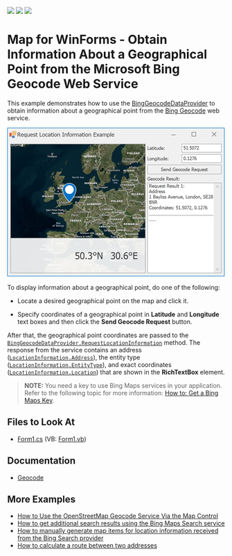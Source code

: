 <!-- default badges list -->
![](https://img.shields.io/endpoint?url=https://codecentral.devexpress.com/api/v1/VersionRange/128576471/16.1.4%2B)
[![](https://img.shields.io/badge/Open_in_DevExpress_Support_Center-FF7200?style=flat-square&logo=DevExpress&logoColor=white)](https://supportcenter.devexpress.com/ticket/details/E5061)
[![](https://img.shields.io/badge/📖_How_to_use_DevExpress_Examples-e9f6fc?style=flat-square)](https://docs.devexpress.com/GeneralInformation/403183)
<!-- default badges end -->

# Map for WinForms - Obtain Information About a Geographical Point from the Microsoft Bing Geocode Web Service

This example demonstrates how to use the [BingGeocodeDataProvider](https://docs.devexpress.com/WindowsForms/DevExpress.XtraMap.BingGeocodeDataProvider) to obtain information about a geographical point from the [Bing Geocode](https://docs.microsoft.com/en-us/bingmaps/rest-services/locations/find-a-location-by-point) web service.

![Resulting map](Images/resulting-image.png)

To display information about a geographical point, do one of the following:

* Locate a desired geographical point on the map and click it.

* Specify coordinates of a geographical point in **Latitude** and **Longitude** text boxes and then click the **Send Geocode Request** button.

After that, the geographical point coordinates are passed to the [`BingGeocodeDataProvider.RequestLocationInformation`](https://docs.devexpress.com/WindowsForms/devexpress.xtramap.binggeocodedataprovider.requestlocationinformation.overloads) method. The response from the service contains an address ([`LocationInformation.Address`](https://docs.devexpress.com/WindowsForms/DevExpress.XtraMap.LocationInformation.Address)), the entity type ([`LocationInformation.EntityType`](https://docs.devexpress.com/WindowsForms/DevExpress.XtraMap.LocationInformation.EntityType)), and exact coordinates ([`LocationInformation.Location`](https://docs.devexpress.com/WindowsForms/DevExpress.XtraMap.LocationInformation.Location)) that are shown in the **RichTextBox** element.

> **NOTE:** You need a key to use Bing Maps services in your application. Refer to the following topic for more information: [How to: Get a Bing Maps Key](https://docs.devexpress.com/WindowsForms/15102/controls-and-libraries/map-control/examples/general/how-to-get-a-bing-maps-key).

## Files to Look At

* [Form1.cs](./CS/RequestLocationInformation/Form1.cs) (VB: [Form1.vb](./VB/RequestLocationInformation/Form1.vb))

## Documentation

* [Geocode](https://docs.devexpress.com/WindowsForms/16712/controls-and-libraries/map-control/gis-data/geocode)

## More Examples

* [How to Use the OpenStreetMap Geocode Service Via the Map Control](https://github.com/DevExpress-Examples/how-to-use-the-openstreetmap-geocode-service-via-the-map-control-t629683)
* [How to get additional search results using the Bing Maps Search service](https://github.com/DevExpress-Examples/how-to-get-additional-search-results-using-the-bing-map-search-service-e5066)
* [How to manually generate map items for location information received from the Bing Search provider](https://github.com/DevExpress-Examples/manually-generate-map-items-for-location-information-received-from-the-bing-search-provider-t188838)
* [How to calculate a route between two addresses](https://github.com/DevExpress-Examples/how-to-calculate-a-route-between-two-addresses-t364143)
